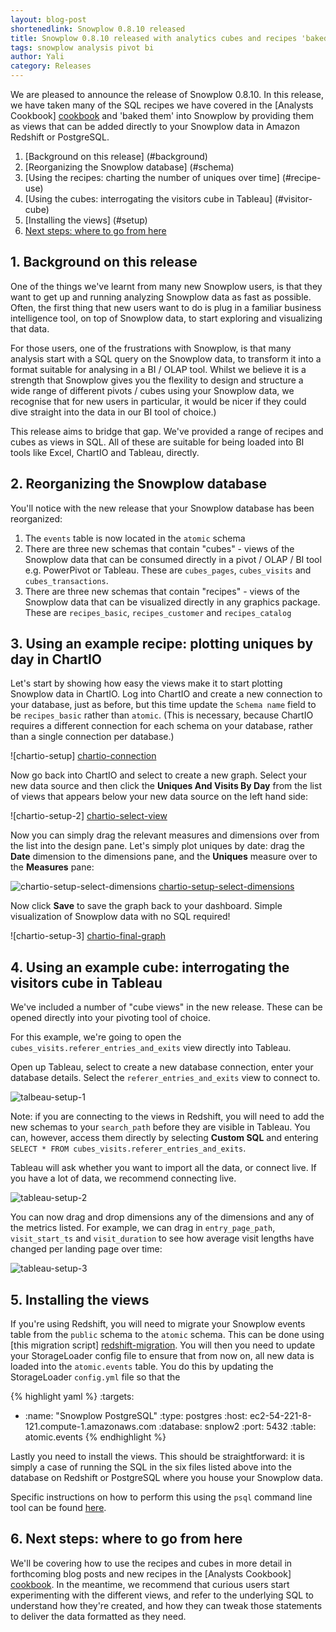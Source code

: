 ```yaml
---
layout: blog-post
shortenedlink: Snowplow 0.8.10 released
title: Snowplow 0.8.10 released with analytics cubes and recipes 'baked in'
tags: snowplow analysis pivot bi
author: Yali
category: Releases
---
```


We are pleased to announce the release of Snowplow 0.8.10. In this release, we have taken many of the SQL recipes we have covered in the [Analysts Cookbook] [cookbook] and 'baked them' into Snowplow by providing them as views that can be added directly to your Snowplow data in Amazon Redshift or PostgreSQL.

1. [Background on this release] (#background)
2. [Reorganizing the Snowplow database] (#schema)
3. [Using the recipes: charting the number of uniques over time] (#recipe-use)
4. [Using the cubes: interrogating the visitors cube in Tableau] (#visitor-cube)
5. [Installing the views] (#setup)
6. [Next steps: where to go from here](#next-steps)

<a name="background"><h2>1. Background on this release</h2></a>

One of the things we've learnt from many new Snowplow users, is that they want to get up and running analyzing Snowplow data as fast as possible. Often, the first thing that new users want to do is plug in a familiar business intelligence tool, on top of Snowplow data, to start exploring and visualizing that data.

For those users, one of the frustrations with Snowplow, is that many analysis start with a SQL query on the Snowplow data, to transform it into a format suitable for analysing in a BI / OLAP tool. Whilst we believe it is a strength that Snowplow gives you the flexility to design and structure a wide range of different pivots / cubes using your Snowplow data, we recognise that for new users in particular, it would be nicer if they could dive straight into the data in our BI tool of choice.)

This release aims to bridge that gap. We've provided a range of recipes and cubes as views in SQL. All of these are suitable for being loaded into BI tools like Excel, ChartIO and Tableau, directly.

<!--more-->

<a name="schema"><h2>2. Reorganizing the Snowplow database</h2></a>

You'll notice with the new release that your Snowplow database has been reorganized:

1. The `events` table is now located in the `atomic` schema
2. There are three new schemas that contain "cubes" - views of the Snowplow data that can be consumed directly in a pivot / OLAP / BI tool e.g. PowerPivot or Tableau. These are `cubes_pages`, `cubes_visits` and `cubes_transactions`.
3. There are three new schemas that contain "recipes" - views of the Snowplow data that can be visualized directly in any graphics package. These are `recipes_basic`, `recipes_customer` and `recipes_catalog`  


<a name="recipe-use"><h2>3. Using an example recipe: plotting uniques by day in ChartIO</h2></a>

Let's start by showing how easy the views make it to start plotting Snowplow data in ChartIO. Log into ChartIO and create a new connection to your database, just as before, but this time update the `Schema name` field to be `recipes_basic` rather than `atomic`. (This is necessary, because ChartIO requires a different connection for each schema on your database, rather than a single connection per database.)

![chartio-setup] [chartio-connection]

Now go back into ChartIO and select to create a new graph. Select your new data source and then click the **Uniques And Visits By Day** from the list of views that appears below your new data source on the left hand side:

![chartio-setup-2] [chartio-select-view]

Now you can simply drag the relevant measures and dimensions over from the list into the design pane. Let's simply plot uniques by date: drag the **Date** dimension to the dimensions pane, and the **Uniques** measure over to the **Measures** pane:

![chartio-setup-select-dimensions] [chartio-setup-select-dimensions]

Now click **Save** to save the graph back to your dashboard. Simple visualization of Snowplow data with no SQL required!

![chartio-setup-3] [chartio-final-graph]

<a name="visitor-cube"><h2>4. Using an example cube: interrogating the visitors cube in Tableau</h2></a>

We've included a number of "cube views" in the new release. These can be opened directly into your pivoting tool of choice.

For this example, we're going to open the `cubes_visits.referer_entries_and_exits` view directly into Tableau.

Open up Tableau, select to create a new database connection, enter your database details. Select the `referer_entries_and_exits` view to connect to. 

![talbeau-setup-1][tableau-1]

Note: if you are connecting to the views in Redshift, you will need to add the new schemas to your `search_path` before they are visible in Tableau. You can, however, access them directly by selecting **Custom SQL** and entering `SELECT * FROM cubes_visits.referer_entries_and_exits`.

Tableau will ask whether you want to import all the data, or connect live. If you have a lot of data, we recommend connecting live.

![tableau-setup-2][tableau-2]

You can now drag and drop dimensions any of the dimensions and any of the metrics listed. For example, we can drag in `entry_page_path`, `visit_start_ts` and `visit_duration` to see how average visit lengths have changed per landing page over time:

![tableau-setup-3][tableau-3]

<a name="setup"><h2>5. Installing the views</h2></a>

If you're using Redshift, you will need to migrate your Snowplow events table from the `public` schema to the `atomic` schema. This can be done using [this migration script] [redshift-migration]. You will then you need to update your StorageLoader config file to ensure that from now on, all new data is loaded into the `atomic.events` table. You do this by updating the StorageLoader `config.yml` file so that the 

{% highlight yaml %}
:targets:
  - :name:     "Snowplow PostgreSQL"
    :type:     postgres 
    :host:     ec2-54-221-8-121.compute-1.amazonaws.com
    :database: snplow2
    :port:     5432
    :table:    atomic.events
{% endhighlight %}

Lastly you need to install the views. This should be straightforward: it is simply a case of running the SQL in the six files listed above into the database on Redshift or PostgreSQL where you house your Snowplow data. 

Specific instructions on how to perform this using the `psql` command line tool can be found [here][setup-views].


<a name="next-steps"><h2>6. Next steps: where to go from here</h2></a>

We'll be covering how to use the recipes and cubes in more detail in forthcoming blog posts and new recipes in the [Analysts Cookbook] [cookbook]. In the meantime, we recommend that curious users start experimenting with the different views, and refer to the underlying SQL to understand how they're created, and how they can tweak those statements to deliver the data formatted as they need.

[cookbook]: http://snowplowanalytics.com/analytics/index.html
[recipes-basic]: https://github.com/snowplow/snowplow/blob/feature/recipe-views/5-analytics/postgresql/recipes/recipes-basic.sql
[recipes-customer]: https://github.com/snowplow/snowplow/blob/feature/recipe-views/5-analytics/postgresql/recipes/recipes-customers.sql
[recipes-catalog]: https://github.com/snowplow/snowplow/blob/feature/recipe-views/5-analytics/postgresql/recipes/recipes-catalog.sql

[basic-recipes]: /analytics/basic-recipes.html
[customer-recipes]: http://snowplowanalytics.com/analytics/customer-analytics/overview.html
[catalog-recipes]: http://snowplowanalytics.com/analytics/catalog-analytics/overview.html
[catalog-analytics]: http://snowplowanalytics.com/analytics/catalog-analytics/overview.html

[cube-visits]: https://github.com/snowplow/snowplow/blob/feature/recipe-views/5-analytics/postgresql/cubes/cube-visits.sql
[cube-transactions]: https://github.com/snowplow/snowplow/blob/feature/recipe-views/5-analytics/postgresql/cubes/cube-transactions.sql
[cube-pages]: https://github.com/snowplow/snowplow/blob/feature/recipe-views/5-analytics/postgresql/cubes/cube-pages.sql

[setup-views]: https://github.com/snowplow/snowplow/wiki/Setting-up-the-prebuilt-views-in-Redshift-and-PostgreSQL
[chartio-connection]: /static/img/blog/2013/10/chartio-connection.png
[chartio-select-view]: /static/img/blog/2013/10/chartio-2.png
[chartio-setup-select-dimensions]: /static/img/blog/2013/10/chartio-select-dimensions.png
[chartio-final-graph]: /static/img/blog/2013/10/chartio-final-graph.png

[tableau-1]: /static/img/blog/2013/10/tableau-connection.JPG
[tableau-2]: /static/img/blog/2013/10/tableau-1.JPG
[tableau-3]: /static/img/blog/2013/10/tableau-visualization.JPG

[redshift-migration]: https://github.com/snowplow/snowplow/blob/master/4-storage/redshift-storage/sql/migrate_0.2.1_to_0.2.2.sql
[postgres-migration]: https://github.com/snowplow/snowplow/blob/master/4-storage/postgres-storage/sql/migrate_0.1.0_to_0.1.1.sql